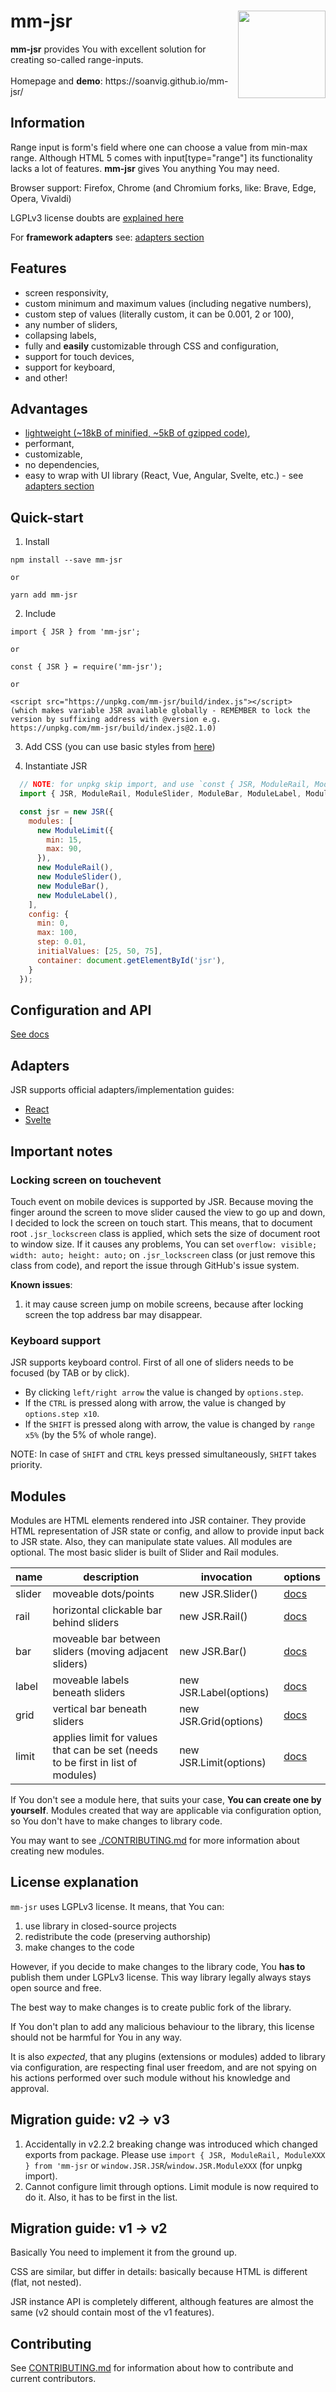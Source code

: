 <div align="center">
  <img src="./logo.png" width="140px" align="right">
  <div align="left" font="16px">
    <h1>mm-jsr</h1>
    <div>
      <b>mm-jsr</b> provides You with excellent solution for creating so-called range-inputs.
    </div>
    <br>
    <div>
      Homepage and <strong>demo</strong>: https://soanvig.github.io/mm-jsr/
    </div>
  </div>
</div>

## Information

Range input is form's field where one can choose a value from min-max range.
Although HTML 5 comes with input[type="range"] its functionality lacks a lot of features.
**mm-jsr** gives You anything You may need.

Browser support: Firefox, Chrome (and Chromium forks, like: Brave, Edge, Opera, Vivaldi)

LGPLv3 license doubts are [explained here](#license-explanation)

For **framework adapters** see: [adapters section](#adapters)

## Features

- screen responsivity,
- custom minimum and maximum values (including negative numbers),
- custom step of values (literally custom, it can be 0.001, 2 or 100),
- any number of sliders,
- collapsing labels,
- fully and **easily** customizable through CSS and configuration,
- support for touch devices,
- support for keyboard,
- and other!

## Advantages

- [lightweight (~18kB of minified, ~5kB of gzipped code)](https://bundlephobia.com/result?p=mm-jsr),
- performant,
- customizable,
- no dependencies,
- easy to wrap with UI library (React, Vue, Angular, Svelte, etc.) - see [adapters section](#adapters)

## Quick-start

1. Install

  ```
  npm install --save mm-jsr

  or

  yarn add mm-jsr
  ```

2. Include

  ```
  import { JSR } from 'mm-jsr';
  
  or

  const { JSR } = require('mm-jsr');

  or

  <script src="https://unpkg.com/mm-jsr/build/index.js"></script>
  (which makes variable JSR available globally - REMEMBER to lock the version by suffixing address with @version e.g.
  https://unpkg.com/mm-jsr/build/index.js@2.1.0)
  ```

3. Add CSS (you can use basic styles from [here](https://github.com/soanvig/mm-jsr/blob/master/packages/mm-jsr/styles.css))

4. Instantiate JSR

  ```js
    // NOTE: for unpkg skip import, and use `const { JSR, ModuleRail, ModuleSlider, ModuleBar, ModuleLabel, ModuleLimit } = window.JSR` instead.
    import { JSR, ModuleRail, ModuleSlider, ModuleBar, ModuleLabel, ModuleLimit } from 'mm-jsr';

    const jsr = new JSR({
      modules: [
        new ModuleLimit({
          min: 15,
          max: 90,
        }),
        new ModuleRail(),
        new ModuleSlider(),
        new ModuleBar(),
        new ModuleLabel(),
      ],
      config: {
        min: 0,
        max: 100,
        step: 0.01,
        initialValues: [25, 50, 75],
        container: document.getElementById('jsr'),
      }
    });
  ```

## Configuration and API

[See docs](https://soanvig.github.io/mm-jsr/api/index.html)

## Adapters

JSR supports official adapters/implementation guides:

- [React](https://github.com/soanvig/mm-jsr/tree/master/packages/react-mm-jsr)
- [Svelte](https://github.com/soanvig/mm-jsr/tree/master/packages/svelte-mm-jsr)

## Important notes

### Locking screen on touchevent

Touch event on mobile devices is supported by JSR. Because moving the finger around the screen to move slider caused the view to go up and down, I decided to lock the screen on touch start. This means, that to document root `.jsr_lockscreen` class is applied, which sets the size of document root to window size. If it causes any problems, You can set `overflow: visible; width: auto; height: auto;` on `.jsr_lockscreen` class (or just remove this class from code), and report the issue through GitHub's issue system.

**Known issues**:
1. it may cause screen jump on mobile screens, because after locking screen the top address bar may disappear.

### Keyboard support

JSR supports keyboard control. First of all one of sliders needs to be focused (by TAB or by click).

- By clicking `left/right arrow` the value is changed by `options.step`.
- If the `CTRL` is pressed along with arrow, the value is changed by `options.step x10`.
- If the `SHIFT` is pressed along with arrow, the value is changed by `range x5%` (by the 5% of whole range).

NOTE: In case of `SHIFT` and `CTRL` keys pressed simultaneously, `SHIFT` takes priority.

## Modules

Modules are HTML elements rendered into JSR container.
They provide HTML representation of JSR state or config, and allow to provide input back to JSR state.
Also, they can manipulate state values.
All modules are optional. The most basic slider is built of Slider and Rail modules.

name | description | invocation | options
--- | --- | --- | ---
slider | moveable dots/points | new JSR.Slider() | [docs](https://soanvig.github.io/mm-jsr/api/classes/ModuleSlider.html)
rail | horizontal clickable bar behind sliders | new JSR.Rail() | [docs](https://soanvig.github.io/mm-jsr/api/classes/ModuleRail.html)
bar | moveable bar between sliders (moving adjacent sliders) | new JSR.Bar() | [docs](https://soanvig.github.io/mm-jsr/api/classes/ModuleBar.html)
label | moveable labels beneath sliders  | new JSR.Label(options) | [docs](https://soanvig.github.io/mm-jsr/api/classes/ModuleLabel.html)
grid | vertical bar beneath sliders | new JSR.Grid(options) | [docs](https://soanvig.github.io/mm-jsr/api/classes/ModuleGrid.html)
limit | applies limit for values that can be set (needs to be first in list of modules) | new JSR.Limit(options) | [docs](https://soanvig.github.io/mm-jsr/api/classes/ModuleLimit.html)

If You don't see a module here, that suits your case, **You can create one by yourself**.
Modules created that way are applicable via configuration option, so You don't have to make changes to library code.

You may want to see [./CONTRIBUTING.md](./CONTRIBUTING.md#creating-new-modules) for more information about creating new modules.

## License explanation

`mm-jsr` uses LGPLv3 license. It means, that You can:

1. use library in closed-source projects
2. redistribute the code (preserving authorship)
3. make changes to the code

However, if you decide to make changes to the library code, You **has to** publish them under LGPLv3 license.
This way library legally always stays open source and free.

The best way to make changes is to create public fork of the library.

If You don't plan to add any malicious behaviour to the library, this license should not be harmful for You in any way.

It is also *expected*, that any plugins (extensions or modules) added to library via configuration, are respecting final user freedom,
and are not spying on his actions performed over such module without his knowledge and approval.

## Migration guide: v2 -> v3

1. Accidentally in v2.2.2 breaking change was introduced which changed exports from package.
  Please use `import { JSR, ModuleRail, ModuleXXX } from 'mm-jsr` or `window.JSR.JSR`/`window.JSR.ModuleXXX` (for unpkg import).
2. Cannot configure limit through options. Limit module is now required to do it. Also, it has to be first in the list.

## Migration guide: v1 -> v2

Basically You need to implement it from the ground up.

CSS are similar, but differ in details: basically because HTML is different (flat, not nested).

JSR instance API is completely different, although features are almost the same (v2 should contain most of the v1 features).

## Contributing

See [CONTRIBUTING.md](./CONTRIBUTING.md) for information about how to contribute and current contributors.
